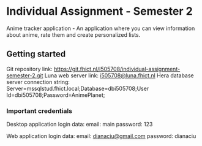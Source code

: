 # Individual Assignment - Semester 2
Anime tracker application - An application where you can view information about anime, rate them and create personalized lists.

## Getting started
Git repository link: https://git.fhict.nl/I505708/individual-assignment-semester-2.git
Luna web server link: i505708@luna.fhict.nl
Hera database server connection string: Server=mssqlstud.fhict.local;Database=dbi505708;User Id=dbi505708;Password=AnimePlanet;

### Important credentials
Desktop application login data:
email: main
password: 123

Web application login data:
email: dianaciu@gmail.com
password: dianaciu